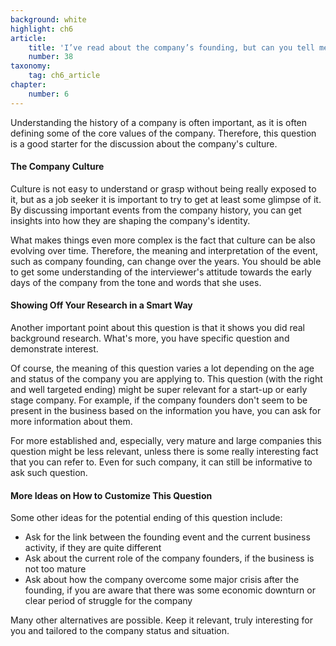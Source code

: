 ```yaml
---
background: white
highlight: ch6
article:
    title: 'I’ve read about the company’s founding, but can you tell me more about XXX?'
    number: 38
taxonomy:
    tag: ch6_article
chapter:
    number: 6
---
```

Understanding the history of a company is often important, as it is often defining some of the core values of the company. Therefore, this question is a good starter for the discussion about the company's culture.

#### The Company Culture
Culture is not easy to understand or grasp without being really exposed to it, but as a job seeker it is important to try to get at least some glimpse of it. By discussing important events from the company history, you can get insights into how they are shaping the company's identity.

What makes things even more complex is the fact that culture can be also evolving over time. Therefore, the meaning and interpretation of the event, such as company founding, can change over the years. You should be able to get some understanding of the interviewer's attitude towards the early days of the company from the tone and words that she uses.

#### Showing Off Your Research in a Smart Way
Another important point about this question is that it shows you did real background research. What's more, you have specific question and demonstrate interest.

Of course, the meaning of this question varies a lot depending on the age and status of the company you are applying to. This question (with the right and well targeted ending) might be super relevant for a start-up or early stage company. For example, if the company founders don't seem to be present in the business based on the information you have, you can ask for more information about them. 

For more established and, especially, very mature and large companies this question might be less relevant, unless there is some really interesting fact that you can refer to. Even for such company, it can still be informative to ask such question.

#### More Ideas on How to Customize This Question
Some other ideas for the potential ending of this question include:
* Ask for the link between the founding event and the current business activity, if they are quite different
* Ask about the current role of the company founders, if the business is not too mature
* Ask about how the company overcome some major crisis after the founding, if you are aware that there was some economic downturn or clear period of struggle for the company

Many other alternatives are possible. Keep it relevant, truly interesting for you and tailored to the company status and situation.